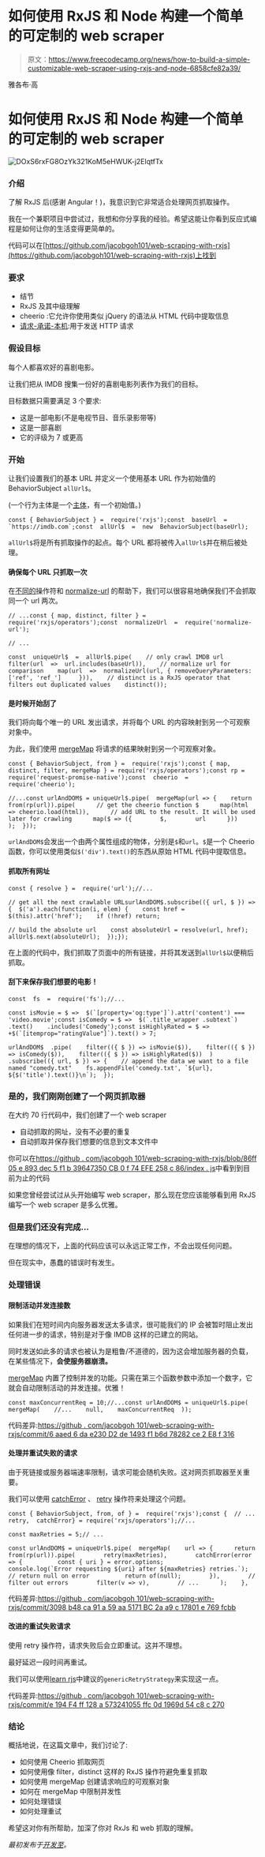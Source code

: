 # 如何使用 RxJS 和 Node 构建一个简单的可定制的 web scraper

> 原文：<https://www.freecodecamp.org/news/how-to-build-a-simple-customizable-web-scraper-using-rxjs-and-node-6858cfe82a39/>

雅各布·高

# 如何使用 RxJS 和 Node 构建一个简单的可定制的 web scraper

![DOxS6rxFG8OzYk321KoM5eHWUK-j2ElqtfTx](img/3dee12cbec5bb538e43d9e8beb362d3a.png)

### 介绍

了解 RxJS 后(感谢 Angular！)，我意识到它非常适合处理网页抓取操作。

我在一个兼职项目中尝试过，我想和你分享我的经验。希望这能让你看到反应式编程是如何让你的生活变得更简单的。

代码可以在[https://github.com/jacobgoh101/web-scraping-with-rxjs](https://github.com/jacobgoh101/web-scraping-with-rxjs)上找到

### 要求

*   结节
*   RxJS 及其中级理解
*   cheerio :它允许你使用类似 jQuery 的语法从 HTML 代码中提取信息
*   [请求-承诺-本机](https://www.npmjs.com/package/request-promise-native):用于发送 HTTP 请求

### 假设目标

每个人都喜欢好的喜剧电影。

让我们把从 IMDB 搜集一份好的喜剧电影列表作为我们的目标。

目标数据只需要满足 3 个要求:

*   这是一部电影(不是电视节目、音乐录影带等)
*   这是一部喜剧
*   它的评级为 7 或更高

### 开始

让我们设置我们的基本 URL 并定义一个使用基本 URL 作为初始值的 BehaviorSubject `allUrl$`。

(一个行为主体是一个[主体](https://www.youtube.com/watch?v=rdK92pf3abs)，有一个初始值。)

```
const { BehaviorSubject } =  require('rxjs');const  baseUrl  =  `https://imdb.com`;const  allUrl$  =  new  BehaviorSubject(baseUrl);
```

`allUrl$`将是所有抓取操作的起点。每个 URL 都将被传入`allUrl$`并在稍后被处理。

#### 确保每个 URL 只抓取一次

在[不同的](https://rxjs-dev.firebaseapp.com/api/operators/distinct)操作符和 [normalize-url](https://www.npmjs.com/package/normalize-url) 的帮助下，我们可以很容易地确保我们不会抓取同一个 url 两次。

```
// ...const { map, distinct, filter } =  require('rxjs/operators');const  normalizeUrl  =  require('normalize-url');
```

```
// ...
```

```
const  uniqueUrl$  =  allUrl$.pipe(    // only crawl IMDB url    filter(url  =>  url.includes(baseUrl)),    // normalize url for comparison    map(url  =>  normalizeUrl(url, { removeQueryParameters: ['ref', 'ref_']     })),    // distinct is a RxJS operator that filters out duplicated values    distinct());
```

#### 是时候开始刮了

我们将向每个唯一的 URL 发出请求，并将每个 URL 的内容映射到另一个可观察对象中。

为此，我们使用 [mergeMap](https://www.learnrxjs.io/operators/transformation/mergemap.html) 将请求的结果映射到另一个可观察对象。

```
const { BehaviorSubject, from } =  require('rxjs');const { map, distinct, filter, mergeMap } = require('rxjs/operators');const rp = require('request-promise-native');const  cheerio  =  require('cheerio');
```

```
//...const urlAndDOM$ = uniqueUrl$.pipe(  mergeMap(url => {    return from(rp(url)).pipe(      // get the cheerio function $      map(html => cheerio.load(html)),      // add URL to the result. It will be used later for crawling      map($ => ({        $,        url      }))    );  }));
```

`urlAndDOM$`会发出一个由两个属性组成的物体，分别是`$`和`url`。`$`是一个 Cheerio 函数，你可以使用类似`$('div').text()`的东西从原始 HTML 代码中提取信息。

#### 抓取所有网址

```
const { resolve } =  require('url');//...
```

```
// get all the next crawlable URLsurlAndDOM$.subscribe(({ url, $ }) => {  $('a').each(function(i, elem) {    const href = $(this).attr('href');    if (!href) return;
```

```
// build the absolute url    const absoluteUrl = resolve(url, href);    allUrl$.next(absoluteUrl);  });});
```

在上面的代码中，我们抓取了页面中的所有链接，并将其发送到`allUrl$`以便稍后抓取。

#### 刮下来保存我们想要的电影！

```
const  fs  =  require('fs');//...
```

```
const isMovie = $ =>  $(`[property='og:type']`).attr('content') === 'video.movie';const isComedy = $ =>  $(`.title_wrapper .subtext`)    .text()    .includes('Comedy');const isHighlyRated = $ => +$(`[itemprop="ratingValue"]`).text() > 7;
```

```
urlAndDOM$  .pipe(    filter(({ $ }) => isMovie($)),    filter(({ $ }) => isComedy($)),    filter(({ $ }) => isHighlyRated($))  )  .subscribe(({ url, $ }) => {    // append the data we want to a file named "comedy.txt"    fs.appendFile('comedy.txt', `${url}, ${$('title').text()}\n`);  });
```

### 是的，我们刚刚创建了一个网页抓取器

在大约 70 行代码中，我们创建了一个 web scraper

*   自动抓取的网址，没有不必要的重复
*   自动抓取并保存我们想要的信息到文本文件中

你可以在[https://github . com/jacobgoh 101/web-scraping-with-rxjs/blob/86ff 05 e 893 dec 5 f1 b 39647350 CB 0 f 74 EFE 258 c 86/index . js](https://github.com/jacobgoh101/web-scraping-with-rxjs/blob/86ff05e893dec5f1b39647350cb0f74efe258c86/index.js)中看到到目前为止的代码

如果您曾经尝试过从头开始编写 web scraper，那么现在您应该能够看到用 RxJS 编写一个 web scraper 是多么优雅。

### 但是我们还没有完成…

在理想的情况下，上面的代码应该可以永远正常工作，不会出现任何问题。

但在现实中，愚蠢的错误时有发生。

### 处理错误

#### 限制活动并发连接数

如果我们在短时间内向服务器发送太多请求，很可能我们的 IP 会被暂时阻止发出任何进一步的请求，特别是对于像 IMDB 这样的已建立的网站。

同时发送如此多的请求也被认为是粗鲁/不道德的，因为这会增加服务器的负载，在某些情况下，**会使服务器崩溃。**

[mergeMap](https://www.learnrxjs.io/operators/transformation/mergemap.html) 内置了控制并发的功能。只需在第三个函数参数中添加一个数字，它就会自动限制活动的并发连接。优雅！

```
const maxConcurrentReq = 10;//...const urlAndDOM$ = uniqueUrl$.pipe(  mergeMap(    //...    null,    maxConcurrentReq  ));
```

代码差异:[https://github . com/jacobgoh 101/web-scraping-with-rxjs/commit/6 aaed 6 da e230 D2 de 1493 f1 b6d 78282 ce 2 E8 f 316](https://github.com/jacobgoh101/web-scraping-with-rxjs/commit/6aaed6dae230d2dde1493f1b6d78282ce2e8f316)

#### 处理并重试失败的请求

由于死链接或服务器端速率限制，请求可能会随机失败。这对网页抓取器至关重要。

我们可以使用 [catchError](https://www.learnrxjs.io/operators/error_handling/catch.html) 、 [retry](https://www.learnrxjs.io/operators/error_handling/retry.html) 操作符来处理这个问题。

```
const { BehaviorSubject, from, of } =  require('rxjs');const {  // ...  retry,  catchError} = require('rxjs/operators');//...
```

```
const maxRetries = 5;// ...
```

```
const urlAndDOM$ = uniqueUrl$.pipe(  mergeMap(    url => {      return from(rp(url)).pipe(        retry(maxRetries),        catchError(error => {          const { uri } = error.options;          console.log(`Error requesting ${uri} after ${maxRetries} retries.`);          // return null on error          return of(null);        }),        // filter out errors        filter(v => v),        // ...      );    },
```

代码差异:[https://github . com/jacobgoh 101/web-scraping-with-rxjs/commit/3098 b48 ca 91 a 59 aa 5171 BC 2a a9 c 17801 e 769 fcbb](https://github.com/jacobgoh101/web-scraping-with-rxjs/commit/3098b48ca91a59aa5171bc2aa9c17801e769fcbb)

#### 改进的重试失败请求

使用 retry 操作符，请求失败后会立即重试。这并不理想。

最好延迟一段时间再重试。

我们可以使用[learn rjs](https://www.learnrxjs.io/operators/error_handling/retrywhen.html)中建议的`genericRetryStrategy`来实现这一点。

代码差异:[https://github . com/jacobgoh 101/web-scraping-with-rxjs/commit/e 194 F4 ff 128 a 573241055 ffc 0d 1969d 54 c8 c 270](https://github.com/jacobgoh101/web-scraping-with-rxjs/commit/e194f4ff128a573241055ffc0d1969d54ca8c270)

### 结论

概括地说，在这篇文章中，我们讨论了:

*   如何使用 Cheerio 抓取网页
*   如何使用像 filter，distinct 这样的 RxJS 操作符避免重复抓取
*   如何使用 mergeMap 创建请求响应的可观察对象
*   如何在 mergeMap 中限制并发性
*   如何处理错误
*   如何处理重试

希望这对你有所帮助，加深了你对 RxJs 和 web 抓取的理解。

*最初发布于[开发至](https://dev.to/jacobgoh101/simple--customizable-web-scraper-using-rxjs-and-node-1on7)。*